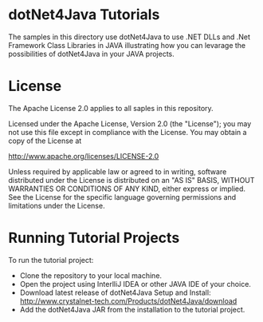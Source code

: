 # dotNet4Java Tutorials
The samples in this directory use dotNet4Java to use .NET DLLs and .Net Framework Class Libraries in JAVA illustrating how you can levarage the possibilities of dotNet4Java in your JAVA projects.

# License
The Apache License 2.0 applies to all saples in this repository.

Licensed under the Apache License, Version 2.0 (the "License"); you may not use this file except in compliance with the License. You may obtain a copy of the License at

  http://www.apache.org/licenses/LICENSE-2.0
  
Unless required by applicable law or agreed to in writing, software distributed under the License is distributed on an "AS IS" BASIS, WITHOUT WARRANTIES OR CONDITIONS OF ANY KIND, either express or implied. See the License for the specific language governing permissions and limitations under the License.

# Running Tutorial Projects
To run the tutorial project:
* Clone the repository to your local machine.
* Open the project using InterlliJ IDEA or other JAVA IDE of your choice.
* Download latest release of dotNet4Java Setup and Install: http://www.crystalnet-tech.com/Products/dotNet4Java/download
* Add the dotNet4Java JAR from the installation to the tutorial project.
